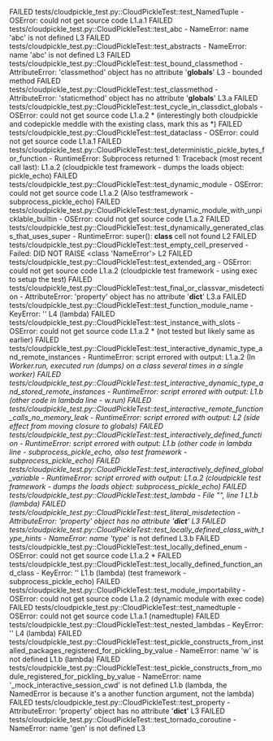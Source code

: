FAILED tests/cloudpickle_test.py::CloudPickleTest::test_NamedTuple - OSError: could not get source code
    L1.a.1
FAILED tests/cloudpickle_test.py::CloudPickleTest::test_abc - NameError: name 'abc' is not defined
    L3
FAILED tests/cloudpickle_test.py::CloudPickleTest::test_abstracts - NameError: name 'abc' is not defined
    L3
FAILED tests/cloudpickle_test.py::CloudPickleTest::test_bound_classmethod - AttributeError: 'classmethod' object has no attribute '__globals__'
    L3 - bounded method
FAILED tests/cloudpickle_test.py::CloudPickleTest::test_classmethod - AttributeError: 'staticmethod' object has no attribute '__globals__'
    L3.a
FAILED tests/cloudpickle_test.py::CloudPickleTest::test_cycle_in_classdict_globals - OSError: could not get source code
    L1.a.2 * (interestingly both cloudpickle and codepickle meddle with the existing class, mark this as *)
FAILED tests/cloudpickle_test.py::CloudPickleTest::test_dataclass - OSError: could not get source code
    L1.a.1
FAILED tests/cloudpickle_test.py::CloudPickleTest::test_deterministic_pickle_bytes_for_function - RuntimeError: Subprocess returned 1: Traceback (most recent call last):
    L1.a.2 (cloudpickle test framework - dumps the loads object: pickle_echo)
FAILED tests/cloudpickle_test.py::CloudPickleTest::test_dynamic_module - OSError: could not get source code
    L1.a.2 (Also testframework - subprocess_pickle_echo)
FAILED tests/cloudpickle_test.py::CloudPickleTest::test_dynamic_module_with_unpicklable_builtin - OSError: could not get source code
    L1.a.2
FAILED tests/cloudpickle_test.py::CloudPickleTest::test_dynamically_generated_class_that_uses_super - RuntimeError: super(): __class__ cell not found
    L2
FAILED tests/cloudpickle_test.py::CloudPickleTest::test_empty_cell_preserved - Failed: DID NOT RAISE <class 'NameError'>
    L2
FAILED tests/cloudpickle_test.py::CloudPickleTest::test_extended_arg - OSError: could not get source code
    L1.a.2 (cloudpickle test framework - using exec to setup the test)
FAILED tests/cloudpickle_test.py::CloudPickleTest::test_final_or_classvar_misdetection - AttributeError: 'property' object has no attribute '__dict__'
    L3.a
FAILED tests/cloudpickle_test.py::CloudPickleTest::test_function_module_name - KeyError: '<lambda>'
    L4 (lambda)
FAILED tests/cloudpickle_test.py::CloudPickleTest::test_instance_with_slots - OSError: could not get source code
    L1.a.2 * (not tested but likely same as earlier)
FAILED tests/cloudpickle_test.py::CloudPickleTest::test_interactive_dynamic_type_and_remote_instances - RuntimeError: script errored with output:
    L1.a.2 (In _Worker.run, executed run (dumps) on a class several times in a single worker)
FAILED tests/cloudpickle_test.py::CloudPickleTest::test_interactive_dynamic_type_and_stored_remote_instances - RuntimeError: script errored with output:
    L1.b (other code in lambda line - w.run)
FAILED tests/cloudpickle_test.py::CloudPickleTest::test_interactive_remote_function_calls_no_memory_leak - RuntimeError: script errored with output:
    L2 (side effect from moving closure to globals)
FAILED tests/cloudpickle_test.py::CloudPickleTest::test_interactively_defined_function - RuntimeError: script errored with output:
    L1.b (other code in lambda line - subprocess_pickle_echo, also test framework - subprocess_pickle_echo)
FAILED tests/cloudpickle_test.py::CloudPickleTest::test_interactively_defined_global_variable - RuntimeError: script errored with output:
    L1.a.2 (cloudpickle test framework - dumps the loads object: subprocess_pickle_echo)
FAILED tests/cloudpickle_test.py::CloudPickleTest::test_lambda -   File "<string>", line 1
    L1.b (lambda)
FAILED tests/cloudpickle_test.py::CloudPickleTest::test_literal_misdetection - AttributeError: 'property' object has no attribute '__dict__'
    L3
FAILED tests/cloudpickle_test.py::CloudPickleTest::test_locally_defined_class_with_type_hints - NameError: name 'type_' is not defined
    L3.b
FAILED tests/cloudpickle_test.py::CloudPickleTest::test_locally_defined_enum - OSError: could not get source code
    L1.a.2 *
FAILED tests/cloudpickle_test.py::CloudPickleTest::test_locally_defined_function_and_class - KeyError: '<lambda>'
    L1.b (lambda) (test framework - subprocess_pickle_echo)
FAILED tests/cloudpickle_test.py::CloudPickleTest::test_module_importability - OSError: could not get source code
    L1.a.2 (dynamic module with exec code)
FAILED tests/cloudpickle_test.py::CloudPickleTest::test_namedtuple - OSError: could not get source code
    L1.a.1 (namedtuple)
FAILED tests/cloudpickle_test.py::CloudPickleTest::test_nested_lambdas - KeyError: '<lambda>'
    L4 (lambda)
FAILED tests/cloudpickle_test.py::CloudPickleTest::test_pickle_constructs_from_installed_packages_registered_for_pickling_by_value - NameError: name 'w' is not defined
    L1.b (lambda)
FAILED tests/cloudpickle_test.py::CloudPickleTest::test_pickle_constructs_from_module_registered_for_pickling_by_value - NameError: name '_mock_interactive_session_cwd' is not defined
    L1.b (lambda, the NamedError is because it's a another function argument, not the lambda)
FAILED tests/cloudpickle_test.py::CloudPickleTest::test_property - AttributeError: 'property' object has no attribute '__dict__'
    L3
FAILED tests/cloudpickle_test.py::CloudPickleTest::test_tornado_coroutine - NameError: name 'gen' is not defined
    L3